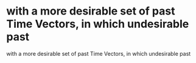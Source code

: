 # with a more desirable set of past Time Vectors, in which undesirable past

with a more desirable set of past Time Vectors, in which undesirable past